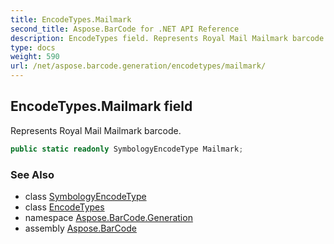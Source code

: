 ```yaml
---
title: EncodeTypes.Mailmark
second_title: Aspose.BarCode for .NET API Reference
description: EncodeTypes field. Represents Royal Mail Mailmark barcode
type: docs
weight: 590
url: /net/aspose.barcode.generation/encodetypes/mailmark/
---
```

## EncodeTypes.Mailmark field

Represents Royal Mail Mailmark barcode.

```csharp
public static readonly SymbologyEncodeType Mailmark;
```

### See Also

* class [SymbologyEncodeType](../../symbologyencodetype/)
* class [EncodeTypes](../)
* namespace [Aspose.BarCode.Generation](../../encodetypes/)
* assembly [Aspose.BarCode](../../../)


